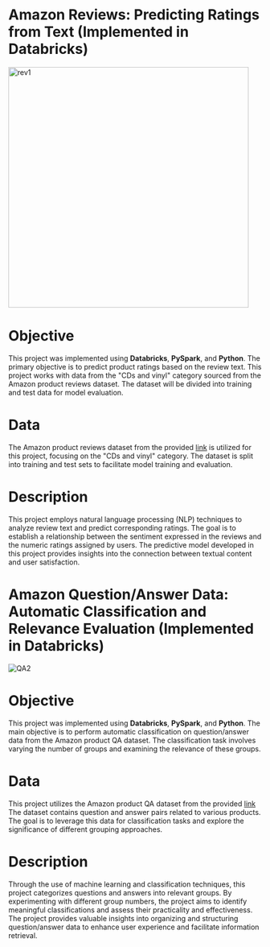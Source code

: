 # Amazon Reviews: Predicting Ratings from Text (Implemented in Databricks)

<img width="478" alt="rev1" src="https://github.com/NissrineEttayeby/Spark_Projects/assets/108592629/00862897-fb42-4912-8652-9335773494d8">


# Objective
This project was implemented using **Databricks**, **PySpark**, and **Python**. The primary objective is to predict product ratings based on the review text. This project works with data from the "CDs and vinyl" category sourced from the Amazon product reviews dataset. The dataset will be divided into training and test data for model evaluation.

# Data
The Amazon product reviews dataset from the provided [link](http://jmcauley.ucsd.edu/data/amazon/) is utilized for this project, focusing on the "CDs and vinyl" category. The dataset is split into training and test sets to facilitate model training and evaluation.

# Description
This project employs natural language processing (NLP) techniques to analyze review text and predict corresponding ratings. The goal is to establish a relationship between the sentiment expressed in the reviews and the numeric ratings assigned by users. The predictive model developed in this project provides insights into the connection between textual content and user satisfaction.



# Amazon Question/Answer Data: Automatic Classification and Relevance Evaluation (Implemented in Databricks)

![QA2](https://github.com/NissrineEttayeby/Spark_Projects/assets/108592629/1a7aad03-9e39-49f5-aa81-572815b7f1e9)

# Objective
This project was implemented using **Databricks**, **PySpark**, and **Python**. The main objective is to perform automatic classification on question/answer data from the Amazon product QA dataset. The classification task involves varying the number of groups and examining the relevance of these groups.

# Data
This project utilizes the Amazon product QA dataset from the provided [link](http://jmcauley.ucsd.edu/data/amazon/) The dataset contains question and answer pairs related to various products. The goal is to leverage this data for classification tasks and explore the significance of different grouping approaches.

# Description
Through the use of machine learning and classification techniques, this project categorizes questions and answers into relevant groups. By experimenting with different group numbers, the project aims to identify meaningful classifications and assess their practicality and effectiveness. The project provides valuable insights into organizing and structuring question/answer data to enhance user experience and facilitate information retrieval.

